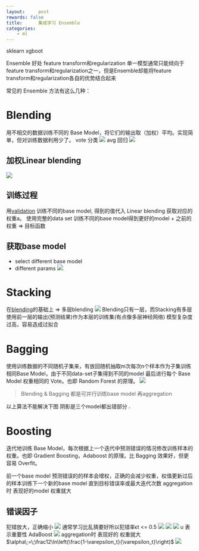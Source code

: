```yaml
---
layout:     post
rewards: false
title:      集成学习 Ensemble
categories:
    - ml
---
```

sklearn xgboot

Ensemble
好处
feature transform和regularization
单一模型通常只能倾向于feature transform和regularization之一，但是Ensemble却能将feature transform和regularization各自的优势结合起来



常见的 Ensemble 方法有这么几种：
# Blending
用不相交的数据训练不同的 Base Model，将它们的输出取（加权）平均。实现简单，但对训练数据利用少了。
vote 分类
![](https://ws4.sinaimg.cn/large/006tNbRwgy1fvi4c7r0hfj31kw0zzk20.jpg)
avg 回归
![](https://ws4.sinaimg.cn/large/006tNbRwgy1fvi4eem5csj31kw12t7eb.jpg)

## 加权Linear blending
![](https://ws2.sinaimg.cn/large/006tNbRwgy1fvi5fdfjxwj31kw14n14b.jpg)

## 训练过程
用[validation](/ml/2018/05/10/trick/#validation) 训练不同的base model, 得到的值代入 Linear blending 获取对应的权重a。
使用完整的data set 训练不同的base model得到更好的model + 之前的权重 => 目标函数

## 获取base model
- select different base model
- different params
![](https://ws1.sinaimg.cn/large/006tNbRwgy1fvi7n94hdmj31kw0ngk3w.jpg)

# Stacking
在[blending](#blending)的基础上 => 多层blending
![](https://ws4.sinaimg.cn/large/006tNbRwgy1fvi6otk5wfj31kw126qei.jpg)
Blending只有一层，而Stacking有多层 使用前一层的输出(预测结果)作为本层的训练集(有点像多层神经网络)
模型复杂度过高，容易造成过拟合

# Bagging
使用训练数据的不同随机子集来，有放回随机抽取m次每次n个样本作为子集训练相同Base Model，由于不同data-set子集得到不同的model
最后进行每个 Base Model 权重相同的 Vote。也即 Random Forest 的原理。
![](https://ws4.sinaimg.cn/large/006tNbRwgy1fvi9m9ev8dj31kw0vk44k.jpg)

>Blending & Bagging 都是可并行训练base model 再aggregation

以上算法不能解决下图 阴影是三个model都出错部分
<img src="https://ws2.sinaimg.cn/large/006tNbRwgy1fvibwphh09j30so0pkmy3.jpg" style="zoom:30%"/>
# Boosting
迭代地训练 Base Model，每次根据上一个迭代中预测错误的情况修改训练样本的权重。也即 Gradient Boosting，Adaboost 的原理。比 Bagging 效果好，但更容易 Overfit。

前一个base model 预测错误的的样本会增权，正确的会减少权重，权值更新过后的样本训练下一个新的base model 直到目标错误率或最大迭代次数
aggregation时 表现好的model 权重就大

## 错误因子
犯错放大，正确缩小
![](https://ws2.sinaimg.cn/large/006tNbRwgy1fvidwukd1nj30wm036mxf.jpg)
通常学习比乱猜要好所以犯错率ϵt <= 0.5
![](https://ws4.sinaimg.cn/large/006tNbRwgy1fvidxcqv8hj30vo0d0mzk.jpg)
![](https://ws3.sinaimg.cn/large/006tNbRwgy1fvieb665v4j30we08c3yn.jpg)
![](https://ws2.sinaimg.cn/large/006tNbRwgy1fviedpni57j30w608i0t4.jpg)
u 表示重要性  AdaBoost
![](https://ws4.sinaimg.cn/large/006tNbRwgy1fviee4rxgqj30wm0ha0uc.jpg)
aggregation时 表现好的 权重就大 $\alpha\;=\;\frac12\ln\left(\frac{1-\varepsilon_t}{\varepsilon_t}\right)$
![](https://ws2.sinaimg.cn/large/006tNbRwgy1fvieek5oo0j30vy05i74u.jpg)
